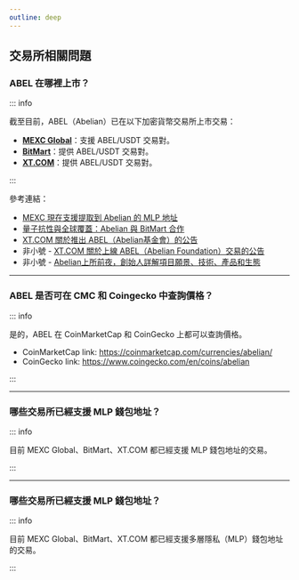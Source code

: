```yaml
---
outline: deep
---
```


## 交易所相關問題

### <Badge type="warning" text="QUESTION" /> ABEL 在哪裡上市？

::: info <Badge type="tip" text="ANSWER" />

截至目前，ABEL（Abelian）已在以下加密貨幣交易所上市交易：

- [**MEXC Global**](https://www.mexc.com/zh-MY/exchange/ABEL_USDT)：支援 ABEL/USDT 交易對。
- [**BitMart**](https://www.bitmart.com/trade/zh-CN?symbol=ABEL_USDT)：提供 ABEL/USDT 交易對。
- [**XT.COM**](https://www.xt.com/en/trade/abel_usdt)：提供 ABEL/USDT 交易對。

:::

參考連結：
  - [MEXC 現在支援提取到 Abelian 的 MLP 地址](https://www.pqabelian.io/blog/mexc-now-supports-withdrawals-to-abelians-mlp-addresses)
  - [量子抗性與全球覆蓋：Abelian 與 BitMart 合作](https://www.pqabelian.io/blog/quantum-resistant-meets-global-reach-abelian-partners-with-bitmart)
  - [XT.COM 關於推出 ABEL（Abelian基金會）的公告](https://xtsupport.zendesk.com/hc/en-us/articles/25221298531865-XT-COM-Announcement-on-Launching-ABEL-Abelian-Foundation)
  - 非小號 - [XT.COM 關於上線 ABEL（Abelian Foundation）交易的公告](https://www.feixiaohao.com/exchange/notice/11697520)
  - 非小號 - [Abelian上所前夜，創始人詳解項目願景、技術、產品和生態](https://www.feixiaohao.com/news/11472628.html)

---

### <Badge type="warning" text="QUESTION" /> ABEL 是否可在 CMC 和 Coingecko 中查詢價格？

::: info <Badge type="tip" text="ANSWER" />

是的，ABEL 在 CoinMarketCap 和 CoinGecko 上都可以查詢價格。

- CoinMarketCap link: https://coinmarketcap.com/currencies/abelian/
- CoinGecko link: https://www.coingecko.com/en/coins/abelian

:::

---

### <Badge type="warning" text="QUESTION" /> 哪些交易所已經支援 MLP 錢包地址？

::: info <Badge type="tip" text="ANSWER" />

目前 MEXC Global、BitMart、XT.COM 都已經支援 MLP 錢包地址的交易。

:::

---

### <Badge type="warning" text="QUESTION" /> 哪些交易所已經支援 MLP 錢包地址？

::: info <Badge type="tip" text="ANSWER" />

目前 MEXC Global、BitMart、XT.COM 都已經支援多層隱私（MLP）錢包地址的交易。

:::